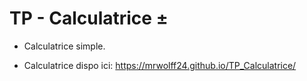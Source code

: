 # TP - Calculatrice ±

- Calculatrice simple.

- Calculatrice dispo ici: https://mrwolff24.github.io/TP_Calculatrice/
